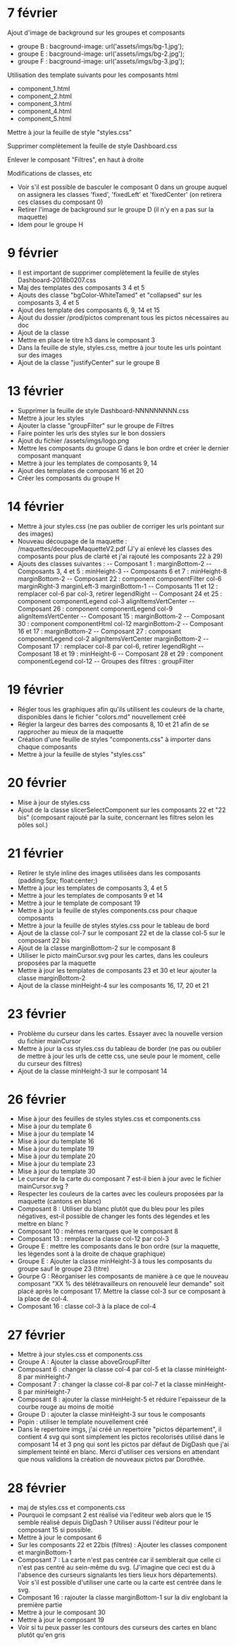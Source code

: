 # 7 février #

Ajout d'image de background sur les groupes et composants
- groupe B : bacground-image: url('assets/imgs/bg-1.jpg');
- groupe E : bacground-image: url('assets/imgs/bg-2.jpg');
- groupe F : bacground-image: url('assets/imgs/bg-3.jpg');

Utilisation des template suivants pour les composants html
- component_1.html
- component_2.html
- component_3.html
- component_4.html
- component_5.html

Mettre à jour la feuille de style "styles.css"

Supprimer complètement la feuille de style Dashboard.css

Enlever le composant "Filtres", en haut à droite

Modifications de classes, etc
- Voir s'il est possible de basculer le composant 0 dans un groupe auquel on assignera les classes 'fixed', 'fixedLeft' et 'fixedCenter' (on retirera ces classes du composant 0)
- Retirer l'image de background sur le groupe D (il n'y en a pas sur la maquette)
- Idem pour le groupe H

# 9 février #

- Il est important de supprimer complètement la feuille de styles Dashboard-2018b0207.css
- Maj des templates des composants 3 4 et 5
- Ajouts des classe "bgColor-WhiteTamed" et "collapsed" sur les composants 3, 4 et 5
- Ajout des template des composants 6, 9, 14 et 15
- Ajout du dossier /prod/pictos comprenant tous les pictos nécessaires au doc
- Ajout de la classe
- Mettre en place le titre h3 dans le composant 3
- Dans la feuille de style, styles.css, mettre à jour toute les urls pointant sur des images
- Ajout de la classe "justifyCenter" sur le groupe B

# 13 février #

- Supprimer la feuille de style Dashboard-NNNNNNNNN.css
- Mettre à jour les styles
- Ajouter la classe "groupFilter" sur le groupe de Filtres
- Faire pointer les urls des styles sur le bon dossiers
- Ajout du fichier /assets/imgs/logo.png
- Mettre les composants du groupe G dans le bon ordre et créer le dernier composant manquant
- Mettre à jour les templates de composants 9, 14
- Ajout des templates de composant 16 et 20
- Créer les composants du groupe H

# 14 février #

- Mettre à jour styles.css (ne pas oublier de corriger les urls pointant sur des images)
- Nouveau découpage de la maquette : /maquettes/decoupeMaquetteV2.pdf (J'y ai enlevé les classes des composants pour plus de clarté et j'ai rajouté les composants 22 à 29)
- Ajouts des classes suivantes :
-- Composant 1 : marginBottom-2
-- Composants 3, 4 et 5 : minHeight-3
-- Composants 6 et 7 : minHeight-8 marginBottom-2
-- Composant 22 : component componentFilter col-6 marginRight-3 marginLeft-3 marginBottom-1
-- Composants 11 et 12 : remplacer col-6 par col-3, retirer legendRight
-- Composant 24 et 25 : component componentLegend col-3 alignItemsVertCenter
-- Composant 26 : component componentLegend col-9 alignItemsVertCenter
-- Composant 15 : marginBottom-2
-- Composant 30 : component componentHtml col-12 marginBottom-2
-- Composant 16 et 17 : marginBottom-2
-- Composant 27 : composant componentLegend col-2 alignItemsVertCenter marginBottom-2
-- Composant 17 : remplacer col-8 par col-6, retirer legendRight
-- Composant 18 et 19 : minHeight-6
-- Composant 28 et 29 : component componentLegend col-12
-- Groupes des filtres : groupFilter

# 19 février #

- Régler tous les graphiques afin qu'ils utilisent les couleurs de la charte, disponibles dans le fichier "colors.md" nouvellement créé
- Régler la largeur des barres des composants 8, 10 et 21 afin de se rapprocher au mieux de la maquette
- Création d'une feuille de styles "components.css" à importer dans chaque composants
- Mettre à jour la feuille de styles "styles.css"


# 20 février #

- Mise à jour de styles.css
- Ajout de la classe slicerSelectComponent sur les composants 22 et "22 bis" (composant rajouté par la suite, concernant les filtres selon les pôles sol.)

# 21 février #

- Retirer le style inline des images utilisées dans les composants (padding:5px; float:center;)
- Mettre à jour les templates de composants 3, 4 et 5
- Mettre à jour les templates de composants 9 et 14
- Mettre à jour le template de composant 19
- Mettre à jour la feuille de styles components.css pour chaque composants
- Mettre à jour la feuille de styles styles.css pour le tableau de bord
- Ajout de la classe col-7 sur le composant 22 et de la classe col-5 sur le composant 22 bis
- Ajout de la classe marginBottom-2 sur le composant 8
- Utiliser le picto mainCursor.svg pour les cartes, dans les couleurs proposées par la maquette
- Mettre à jour les templates de composants 23 et 30 et leur ajouter la classe marginBottom-2
- Ajout de la classe minHeight-4 sur les composants 16, 17, 20 et 21

# 23 février #

- Problème du curseur dans les cartes. Essayer avec la nouvelle version du fichier mainCursor
- Mettre à jour la css styles.css du tableau de border (ne pas ou oublier de mettre à jour les urls de cette css, une seule pour le moment, celle du curseur des filtres)
- Ajout de la classe minHeight-3 sur le composant 14

# 26 février #

- Mise à jour des feuilles de styles styles.css et components.css
- Mise à jour du template 6
- Mise à jour du template 14
- Mise à jour du template 16
- Mise à jour du template 19
- Mise à jour du template 20
- Mise à jour du template 23
- Mise à jour du template 30
- Le curseur de la carte du composant 7 est-il bien à jour avec le fichier mainCursor.svg ?
- Respecter les couleurs de la cartes avec les couleurs proposées par la maquette (cantons en blanc)
- Composant 8 : Utiliser du blanc plutôt que du bleu pour les piles négatives, est-il possible de changer les fonts des légendes et les mettre en blanc ?
- Composant 10 : mêmes remarques que le composant 8
- Composant 13 : remplacer la classe col-12 par col-3
- Groupe E : mettre les composants dans le bon ordre (sur la maquette, les légendes sont à la droite de chaque graphique)
- Groupe E : Ajouter la classe minHeight-3 à tous les composants du groupe sauf le groupe 23 (titre)
- Gourpe G : Réorganiser les composants de manière à ce que le nouveau composant "XX % des télétravailleurs on renouvelé leur demande" soit placé après le composant 17. Mettre la classe col-3 sur ce composant à la place de col-4.
- Composant 16 : classe col-3 à la place de col-4


# 27 février #

- Mettre à jour styles.css et components.css
- Groupe A : Ajouter la classe aboveGroupFilter
- Composant 6 : changer la classe col-4 par col-5 et la classe minHeight-8 par minHeight-7
- Composant 7 : changer la classe col-8 par col-7 et la classe minHeight-8 par minHeight-7
- Composant 8 : ajouter la classe minHeight-5 et réduire l'epaisseur de la courbe rouge au moins de moitié
- Groupe D : ajouter la classe minHeight-3 sur tous le composants
- Popin : utiliser le template nouvellement créé
- Dans le repertoire imgs, j'ai créé un repertoire "pictos département", il contient 4 svg qui sont simplement les pictos recolorisés utilisé dans le composant 14 et 3 png qui sont les pictos par défaut de DigDash que j'ai simplement teinté en blanc. Merci d'utiliser ces versions en attendant que nous validions la création de nouveaux pictos par Dorothée.

# 28 février #

- maj de styles.css et components.css
- Pourquoi le compsant 2 est réalisé via l'editeur web alors que le 15 semble réalisé depuis DigDash ? Utiliser aussi l'éditeur pour le composant 15 si possible.
- Mettre à jour le composant 6
- Sur les composants 22 et 22bis (filtres) : Ajouter les classes component et marginBottom-1
- Composant 7 : La carte n'est pas centrée car il semblerait que celle ci n'est pas centré au sein-même du svg. (J'imagine que ceci est du à l'absence des curseurs signalants les tiers lieux hors départements). Voir s'il est possible d'utiliser une carte ou la carte est centrée dans le svg.
- Composant 16 : rajouter la classe marginBottom-1 sur la div englobant la première partie
- Mettre à jour le composant 30
- Mettre à jour le composant 19
- Voir si tu peux passer les contours des curseurs des cartes en blanc plutôt qu'en gris

